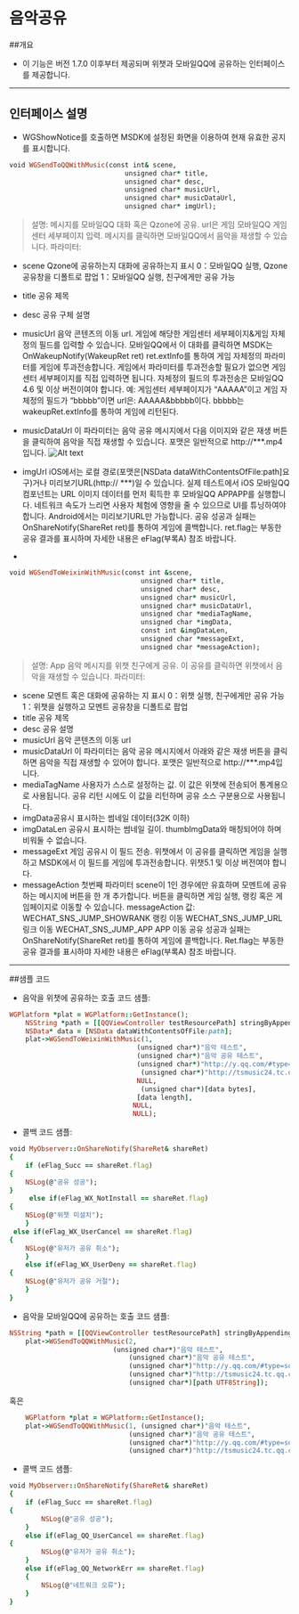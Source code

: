 ﻿음악공유
=== 

##개요
 - 이 기능은 버전 1.7.0 이후부터 제공되며 위챗과 모바일QQ에 공유하는 인터페이스를 제공합니다.

---

## 인터페이스 설명
 - WGShowNotice를 호출하면 MSDK에 설정된 화면을 이용하여 현재 유효한 공지를 표시합니다.
```ruby
void WGSendToQQWithMusic(const int& scene,
                             unsigned char* title,
                             unsigned char* desc,
                             unsigned char* musicUrl,
                             unsigned char* musicDataUrl,
                             unsigned char* imgUrl);
```
>설명: 메시지를 모바일QQ 대화 혹은 Qzone에 공유. url은 게임 모바일QQ 게임센터 세부페이지 입력. 메시지를 클릭하면 모바일QQ에서 음악을 재생할 수 있습니다.
파라미터:
  - scene  Qzone에 공유하는지 대화에 공유하는지 표시
0：모바일QQ 실행,  Qzone 공유창을 디폴트로 팝업
1：모바일QQ 실행, 친구에게만 공유 가능
  - title 공유 제목
  - desc 공유 구체 설명
  - musicUrl 음악 콘텐츠의 이동 url. 게임에 해당한 게임센터 세부페이지&게임 자체정의 필드를 입력할 수 있습니다. 모바일QQ에서 이 대화를 클릭하면 MSDK는 OnWakeupNotify(WakeupRet ret) ret.extInfo를 통하여 게임 자체정의 파라미터를 게임에 투과전송합니다. 게임에서 파라미터를 투과전송할 필요가 없으면 게임센터 세부페이지를 직접 입력하면 됩니다. 자체정의 필드의 투과전송은 모바일QQ 4.6 및 이상 버전이여야 합니다.
예: 게임센터 세부페이지가 “AAAAA”이고 게임 자체정의 필드가 “bbbbb”이면 url은: AAAAA&bbbbb이다. bbbbb는 wakeupRet.extInfo를 통하여 게임에 리턴된다.
  - musicDataUrl 이 파라미터는 음악 공유 메시지에서 다음 이미지와 같은 재생 버튼을 클릭하여 음악을 직접 재생할 수 있습니다. 포맷은 일반적으로 http://***.mp4입니다.
![Alt text](./ShareMusic1.png)
  - imgUrl  iOS에서는 로컬 경로(포맷은[NSData dataWithContentsOfFile:path]요구)거나 미리보기URL(http:// ***)일 수 있습니다. 실제 테스트에서 iOS 모바일QQ 컴포넌트는 URL 이미지 데이터를 먼저 획득한 후 모바일QQ APPAPP를 실행합니다. 네트워크 속도가 느리면 사용자 체험에 영향을 줄 수 있으므로 UI를 튜닝하여야 합니다.
       Android에서는 미리보기URL만 가능합니다.
공유 성공과 실패는 OnShareNotify(ShareRet ret)를 통하여 게임에 콜백합니다. ret.flag는 부동한 공유 결과를 표시하며 자세한 내용은 eFlag(부록A) 참조 바랍니다.

 - 
```ruby
void WGSendToWeixinWithMusic(const int &scene,
                                 unsigned char* title,
                                 unsigned char* desc,
                                 unsigned char* musicUrl,
                                 unsigned char* musicDataUrl,
                                 unsigned char *mediaTagName,
                                 unsigned char *imgData,
                                 const int &imgDataLen,
                                 unsigned char *messageExt,
                                 unsigned char *messageAction);
```
>설명: App 음악 메시지를 위챗 친구에게 공유. 이 공유를 클릭하면 위챗에서 음악을 재생할 수 있습니다.
파라미터:
  - scene 모멘트 혹은 대화에 공유하는 지 표시
0：위챗 실행, 친구에게만 공유 가능
1：위챗을 실행하고 모멘트 공유창을 디폴트로 팝업
  - title 공유 제목
  - desc 공유 설명
  - musicUrl 음악 콘텐츠의 이동 url
  - musicDataUrl 이 파라미터는 음악 공유 메시지에서 아래와 같은 재생 버튼을 클릭하면 음악을 직접 재생할 수 있어야 합니다. 포맷은 일반적으로 http://***.mp4입니다.
  - mediaTagName 사용자가 스스로 설정하는 값. 이 값은 위챗에 전송되어 통계용으로 사용됩니다. 공유 리턴 시에도 이 값을 리턴하며 공유 소스 구분용으로 사용됩니다.
  - imgData공유시 표시하는 썸네일 데이터(32K 이하)
  - imgDataLen 공유시 표시하는 썸네일 길이. thumbImgData와 매칭되어야 하며 비워둘 수 없습니다.
  - messageExt 게임 공유시 이 필드 전송. 위챗에서 이 공유를 클릭하면 게임을 실행하고 MSDK에서 이 필드를 게임에 투과전송합니다. 위챗5.1 및 이상 버전여야 합니다.
  - messageAction 첫번째 파라미터 scene이 1인 경우에만 유효하며 모멘트에 공유하는 메시지에 버튼을 한 개 추가합니다. 버튼을 클릭하면 게임 실행, 랭킹 혹은 게임페이지로 이동할 수 있습니다.
     messageAction 값:
     WECHAT_SNS_JUMP_SHOWRANK       랭킹 이동
     WECHAT_SNS_JUMP_URL            링크 이동
     WECHAT_SNS_JUMP_APP           APP 이동
공유 성공과 실패는 OnShareNotify(ShareRet ret)를 통하여 게임에 콜백합니다. Ret.flag는 부동한 공유 결과를 표시하먀 자세한 내용은 eFlag(부록A) 참조 바랍니다.

---

##샘플 코드
 - 음악을 위챗에 공유하는 호출 코드 샘플:
```ruby
WGPlatform *plat = WGPlatform::GetInstance();
    NSString *path = [[QQViewController testResourcePath] stringByAppendingPathComponent:@"music.jpg"];//news.jpg
    NSData* data = [NSData dataWithContentsOfFile:path];
    plat->WGSendToWeixinWithMusic(1,                 
                                (unsigned char*)"음악 테스트",  
                                (unsigned char*)"음악 공유 테스트",  
                                (unsigned char*)"http://y.qq.com/#type=song&mid=000cz9pr0xlAId",  
                                 (unsigned char*)"http://tsmusic24.tc.qq.com/M500000cz9pr0xlAId.mp3",      
                                NULL, 
                                 (unsigned char*)[data bytes], 
                                [data length], 
                               NULL, 
                               NULL);
```
 - 콜백 코드 샘플:
```ruby
void MyObserver::OnShareNotify(ShareRet& shareRet)
{
    if (eFlag_Succ == shareRet.flag)
{
    NSLog(@"공유 성공");
}
     else if(eFlag_WX_NotInstall == shareRet.flag)
{
    NSLog(@"위챗 미설치");
    }
 else if(eFlag_WX_UserCancel == shareRet.flag)
{
    NSLog(@"유저가 공유 취소");
    }
    else if(eFlag_WX_UserDeny == shareRet.flag)
{
    NSLog(@"유저가 공유 거절");
    }
}
```
 - 음악을 모바일QQ에 공유하는 호출 코드 샘플:
```ruby
NSString *path = [[QQViewController testResourcePath] stringByAppendingPathComponent:@"music.jpg"];        
    plat->WGSendToQQWithMusic(2,
                          (unsigned char*)"음악 테스트",
                              (unsigned char*)"음악 공유 테스트",
                              (unsigned char*)"http://y.qq.com/#type=song&mid=000cz9pr0xlAId",
                              (unsigned char*)"http://tsmusic24.tc.qq.com/M500000cz9pr0xlAId.mp3",
                              (unsigned char*)[path UTF8String]); 
```
혹은
```ruby
    WGPlatform *plat = WGPlatform::GetInstance();        
    plat->WGSendToQQWithMusic(1, (unsigned char*)"음악 테스트",
                              (unsigned char*)"음악 공유 테스트",
                              (unsigned char*)"http://y.qq.com/#type=song&mid=000cz9pr0xlAId",
                              (unsigned char*)"http://tsmusic24.tc.qq.com/M500000cz9pr0xlAId.mp3",                              (unsigned char*)"http://www.monsterworking.com/wp-content/uploads/music.jpg");
```
 - 콜백 코드 샘플:
```ruby
void MyObserver::OnShareNotify(ShareRet& shareRet)
{
    if (eFlag_Succ == shareRet.flag)
{
        NSLog(@"공유 성공");
    }
    else if(eFlag_QQ_UserCancel == shareRet.flag)
{
        NSLog(@"유저가 공유 취소");
    }
    else if(eFlag_QQ_NetworkErr == shareRet.flag)
    {
        NSLog(@"네트워크 오류");
    }
}
```
